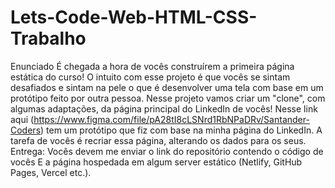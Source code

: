 # Lets-Code-Web-HTML-CSS-Trabalho
Enunciado É chegada a hora de vocês construírem a primeira página estática do curso! O intuito com esse projeto é que vocês se sintam desafiados e sintam na pele o que é desenvolver uma tela com base em um protótipo feito por outra pessoa.  Nesse projeto vamos criar um "clone", com algumas adaptações, da página principal do LinkedIn de vocês! Nesse link aqui (https://www.figma.com/file/pA28tI8cLSNrd1RbNPaDRv/Santander-Coders) tem um protótipo que fiz com base na minha página do LinkedIn. A tarefa de vocês é recriar essa página, alterando os dados para os seus.  Entrega: Vocês devem me enviar o link do repositório contendo o código de vocês E a página hospedada em algum server estático (Netlify, GitHub Pages, Vercel etc.).
